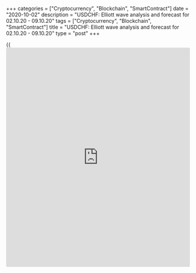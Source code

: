 +++
categories = ["Cryptocurrency", "Blockchain", "SmartContract"]
date = "2020-10-02"
description = "USDCHF: Elliott wave analysis and forecast for 02.10.20 - 09.10.20"
tags = ["Cryptocurrency", "Blockchain", "SmartContract"]
title = "USDCHF: Elliott wave analysis and forecast for 02.10.20 - 09.10.20"
type = "post"
+++

{{<iframe id="large-banner" src="https://www.bounty.group/#slide=25.0" width="100%" height="600" scrolling="no" style="border: 0px solid rgb(216, 221, 230); border-radius: 3px;">}}

2020-10-02

2020-10-02

USDCHF: Elliott wave analysis and forecast for 02.10.20 - 09.10.20Alex
Geuta

 **Main scenario:** Consider short positions from corrections below the
level of 0.9304 with a target of 0.8900 – 0.8800.

 **Alternative scenario:** breakout and consolidation above the level of
0.9304 will allow the pair to continue rising to the levels of 0.9398 –
0.9497.

 **Analysis:** Presumably, a descending third wave of larger degree (3)
continues developing on the [daily](https://www.fintecher.org/2020/03/03/forex-trading-daily-strategy/) time frame, with wave 1 of (3) forming
inside. Wave v of 1 is developing on the H4 time frame, inside which
wave (iii) of v is formed. A local correction is completed in the form
of wave (iv) of v inside wave v of 1. Apparently, wave (v) of v is
starting developing on the H1 time frame. If the presumption is correct,
the pair may be expected to fall to the levels of 0.8900 – 0.8800. The
level of 0.9304 is critical in this scenario. Its breakout will allow
the pair to continue rising to the levels of 0.9398 – 0.9497.

* * *

* * *

* * *

P.S. Did you like my article? Share it in social networks: it will be
the best “thank you" :)

Ask me questions and comment below. I’ll be glad to answer your
questions and give necessary explanations.

 **Useful links:**

  * I recommend trying to trade with a reliable broker [here][1]. The system allows you to trade by yourself or copy successful traders from all across the globe.
  * Use my promo-code BLOG for getting deposit bonus 50% on LiteForex platform. Just enter this code in the appropriate field while [depositing][2] your trading account.
  * Telegram chat for traders: <t.me/liteforexengchat>. We are sharing the signals and trading experience
  * Telegram channel with high-quality analytics, Forex reviews, training articles, and other useful things for traders <t.me/liteforex>

## Price chart of USDCHF in real time mode

The content of this article reflects the author’s opinion and does not
necessarily reflect the official position of LiteForex. The material
published on this page is provided for informational purposes only and
should not be considered as the provision of investment advice for the
purposes of Directive 2004/39/EC.

Rate this article:

{{value}}

( {{count}} {{title}} )

   1. my.liteforex.com/?category=analysts-opinions&slug=usdchf-elliott-wave-analysis-and-forecast-for-021020-091020&openPopup=%2Fregistration%2Fpopup&utm_source=blog&utm_medium=article&utm_campaign=bonus
   2. my.liteforex.com/deposit/?category=analysts-opinions&slug=usdchf-elliott-wave-analysis-and-forecast-for-021020-091020&promo_code=BLOG&utm_source=blog&utm_medium=article&utm_campaign=bonus
